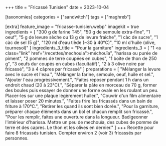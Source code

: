 +++
title = "Fricassé Tunisien"
date = 2023-10-04

[taxonomies]
categories = ["sandwitch"]
tags = ["maghreb"]

[extra]
feature_image = "fricasse-tunisien.webp"
imagekit = true
ingredients = [
  "300 g de farine T45",
  "50 g de semoule extra-fine",
  "1 oeuf",
  "5 g de levure sèche ou 13 g de levure fraiche",
  "1 càc de sucre",
  "1 càc de sel (5 g)",
  "120 ml d'eau tiède (~30 à 40°C)",
  "10 ml d'huile (olive, tournesol)"
]
ingredients_3_title = "Pour la garniture"
ingredients_3 = [
  "1 <a class=\"link\" href=\"/recettes/mechouia\">méchouïa</a>",
  "harissa ou purée de piment",
  "2 pommes de terre coupées en cubes",
  "1 boite de thon de 250 g",
  "3 oeufs dur coupés en cubes (facultatif)",
  "2 à 3 olive noire par fricassé",
  "3 à 4 câpres par fricassé"
]
preparations = [
  "Mélanger la levure avec le sucre et l'eau.",
  "Mélanger la farine, semoule, oeuf, huile et sel.",
  "Ajouter l'eau progréssivement.",
  "Faites reposer pendant 1 h dans un endroit chaud (20 à 23°C).",
  "Séparer la pâte en morceau de 70 g, former des boules puis essayer de donner une forme ovale en les roulant un peu. Placer-les sur une plaque légèrement huiler.",
  "Couvrir d'un film alimentaire et laisser poser 20 minutes.",
  "Faites frire les fricassés dans un bain de friture à 170°C.",
  "Retirer les quand ils sont bien dorée.",
  "Pour la garniture, préparer chaque éléments dans un bol et chacun remplit son fricassé.",
  "Pour les remplir, faites une ouverture dans la longueur. Badigeonner l'intérieur d'harissa. Mettre un peu de mechouïa, des cubes de pomme de terre et des capres. Le thon et les olives en dernier."
]
+++
Recette pour faire 8 fricassés tunisien. Compter environ 2 (voir 3) fricassés par personnes.
